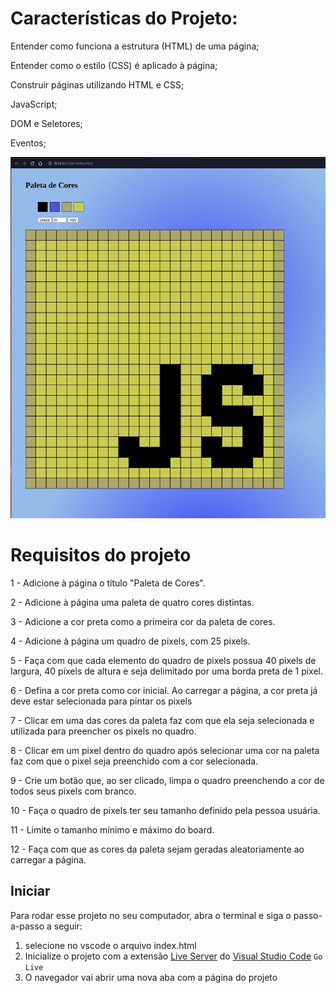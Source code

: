 # Características do Projeto:


Entender como funciona a estrutura (HTML) de uma página;

Entender como o estilo (CSS) é aplicado à página;

Construir páginas utilizando HTML e CSS;

JavaScript;

DOM e Seletores;

Eventos;
  
  <img src="./Screenshot_349.png" alt="Pixels art" />
  
 # Requisitos do projeto
 
 1 - Adicione à página o título "Paleta de Cores".

 2 - Adicione à página uma paleta de quatro cores distintas.

 3 - Adicione a cor preta como a primeira cor da paleta de cores.

 4 - Adicione à página um quadro de pixels, com 25 pixels.

 5 - Faça com que cada elemento do quadro de pixels possua 40 pixels de largura, 40 pixels de altura e seja delimitado por uma borda preta de 1 pixel.

 6 - Defina a cor preta como cor inicial. Ao carregar a página, a cor preta já deve estar selecionada para pintar os pixels

 7 - Clicar em uma das cores da paleta faz com que ela seja selecionada e utilizada para preencher os pixels no quadro.

 8 - Clicar em um pixel dentro do quadro após selecionar uma cor na paleta faz com que o pixel seja preenchido com a cor selecionada.

 9 - Crie um botão que, ao ser clicado, limpa o quadro preenchendo a cor de todos seus pixels com branco.

 10 - Faça o quadro de pixels ter seu tamanho definido pela pessoa usuária.

 11 - Limite o tamanho mínimo e máximo do board.

 12 - Faça com que as cores da paleta sejam geradas aleatoriamente ao carregar a página.
 
 ## Iniciar

Para rodar esse projeto no seu computador, abra o terminal e siga o passo-a-passo a seguir:

1. selecione no vscode o arquivo index.html
2. Inicialize o projeto com a extensão [Live Server](https://marketplace.visualstudio.com/items?itemName=ritwickdey.LiveServer) do [Visual Studio Code](https://code.visualstudio.com/) `Go Live`
3. O navegador vai abrir uma nova aba com a página do projeto 

